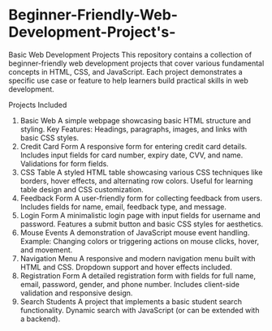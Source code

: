 # Beginner-Friendly-Web-Development-Project's-
Basic Web Development Projects This repository contains a collection of beginner-friendly web development projects that cover various fundamental concepts in HTML, CSS, and JavaScript. Each project demonstrates a specific use case or feature to help learners build practical skills in web development.

Projects Included
1. Basic Web
A simple webpage showcasing basic HTML structure and styling.
Key Features: Headings, paragraphs, images, and links with basic CSS styles.
2. Credit Card Form
A responsive form for entering credit card details.
Includes input fields for card number, expiry date, CVV, and name.
Validations for form fields.
3. CSS Table
A styled HTML table showcasing various CSS techniques like borders, hover effects, and alternating row colors.
Useful for learning table design and CSS customization.
4. Feedback Form
A user-friendly form for collecting feedback from users.
Includes fields for name, email, feedback type, and message.
5. Login Form
A minimalistic login page with input fields for username and password.
Features a submit button and basic CSS styles for aesthetics.
6. Mouse Events
A demonstration of JavaScript mouse event handling.
Example: Changing colors or triggering actions on mouse clicks, hover, and movement.
7. Navigation Menu
A responsive and modern navigation menu built with HTML and CSS.
Dropdown support and hover effects included.
8. Registration Form
A detailed registration form with fields for full name, email, password, gender, and phone number.
Includes client-side validation and responsive design.
9. Search Students
A project that implements a basic student search functionality.
Dynamic search with JavaScript (or can be extended with a backend).
